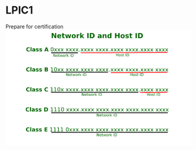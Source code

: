 # LPIC1
Prepare for certification
![Классы хостов IPV4](https://github.com/eqweqr/LPIC1/blob/master/hostandnetid.png)
